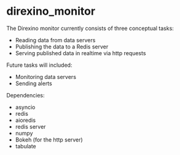 # direxino_monitor
The Direxino monitor currently consists of three conceptual tasks:
  - Reading data from data servers
  - Publishing the data to a Redis server
  - Serving published data in realtime via http requests

Future tasks will included:
  - Monitoring data servers
  - Sending alerts

Dependencies:
  - asyncio
  - redis
  - aioredis
  - redis server
  - numpy
  - Bokeh (for the http server)
  - tabulate
